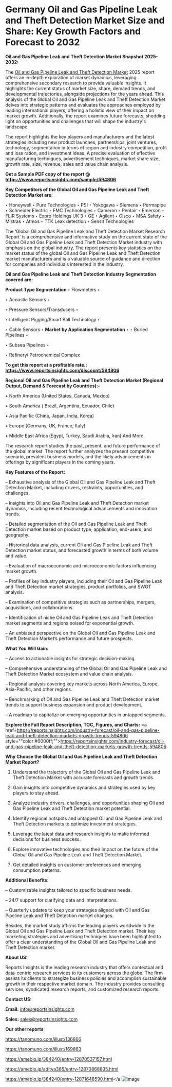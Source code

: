 # Germany Oil and Gas Pipeline Leak and Theft Detection Market Size and Share: Key Growth Factors and Forecast to 2032

<strong>Oil and Gas Pipeline Leak and Theft Detection Market Snapshot 2025-2032:</strong>

The <a href=https://www.reportsinsights.com/sample/594806>Oil and Gas Pipeline Leak and Theft Detection Market</a> 2025 report offers an in-depth exploration of market dynamics, leveraging comprehensive secondary research to provide valuable insights. It highlights the current status of market size, share, demand trends, and developmental trajectories, alongside projections for the years ahead. This analysis of the Global Oil and Gas Pipeline Leak and Theft Detection Market delves into strategic patterns and evaluates the approaches employed by leading international players, offering a holistic view of their impact on market growth. Additionally, the report examines future forecasts, shedding light on opportunities and challenges that will shape the industry's landscape.

The report highlights the key players and manufacturers and the latest strategies including new product launches, partnerships, joint ventures, technology, segmentation in terms of region and industry competition, profit and loss ration, and investment ideas. A precise evaluation of effective manufacturing techniques, advertisement techniques, market share size, growth rate, size, revenue, sales and value chain analysis.

<strong>Get a Sample PDF copy of the report @ <a href=https://www.reportsinsights.com/sample/594806 style=color:#0000ff;>https://www.reportsinsights.com/sample/594806</a></strong>

<strong>Key Competitors of the Global Oil and Gas Pipeline Leak and Theft Detection Market are:</strong>

‣ Honeywell
‣ Pure Technologies
‣ PSI
‣ Yokogawa
‣ Siemens
‣ Permapipe
‣ Schneider Electric
‣ FMC Technologies
‣ Cameron
‣ Pentair
‣ Emerson
‣ FLIR Systems
‣ Expro Holdings UK 3
‣ GE
‣ Agilent
‣ Cisco
‣ MSA Safety
‣ Mistras
‣ Atmos
‣ TTK Leak detection
‣ Sensit Technologies

The ‘Global Oil and Gas Pipeline Leak and Theft Detection Market Research Report’ is a comprehensive and informative study on the current state of the Global Oil and Gas Pipeline Leak and Theft Detection Market industry with emphasis on the global industry. The report presents key statistics on the market status of the global Oil and Gas Pipeline Leak and Theft Detection market manufacturers and is a valuable source of guidance and direction for companies and individuals interested in the industry.

<strong>Oil and Gas Pipeline Leak and Theft Detection Industry Segmentation covered are:</strong>

<strong>Product Type Segmentation</strong>
‣
Flowmeters
‣ 

‣ Acoustic Sensors
‣ 

‣ Pressure Sensors/Transducers
‣ 

‣ Intelligent Pigging/Smart Ball Technology
‣ 

‣ Cable Sensors
‣ 
<strong>Market by Application Segmentation</strong>
‣
‣  Buried Pipelines
‣ 

‣ Subsea Pipelines
‣ 

‣ Refinery/ Petrochemical Complex

<strong>To get this report at a profitable rate.: <a href=https://www.reportsinsights.com/discount/594806 style=color:#0000ff;>https://www.reportsinsights.com/discount/594806</a></strong>

<strong>Regional Oil and Gas Pipeline Leak and Theft Detection Market (Regional Output, Demand &amp; Forecast by Countries):-</strong>

• North America (United States, Canada, Mexico)

• South America ( Brazil, Argentina, Ecuador, Chile)

• Asia Pacific (China, Japan, India, Korea)

• Europe (Germany, UK, France, Italy)

• Middle East Africa (Egypt, Turkey, Saudi Arabia, Iran) And More.

The research report studies the past, present, and future performance of the global market. The report further analyzes the present competitive scenario, prevalent business models, and the likely advancements in offerings by significant players in the coming years.

<strong>Key Features of the Report:</strong>

– Exhaustive analysis of the Global Oil and Gas Pipeline Leak and Theft Detection Market, including drivers, restraints, opportunities, and challenges.

– Insights into Oil and Gas Pipeline Leak and Theft Detection market dynamics, including recent technological advancements and innovation trends.

– Detailed segmentation of the Oil and Gas Pipeline Leak and Theft Detection market based on product type, application, end-users, and geography.

– Historical data analysis, current Oil and Gas Pipeline Leak and Theft Detection market status, and forecasted growth in terms of both volume and value.

– Evaluation of macroeconomic and microeconomic factors influencing market growth.

– Profiles of key industry players, including their Oil and Gas Pipeline Leak and Theft Detection market strategies, product portfolios, and SWOT analysis.

– Examination of competitive strategies such as partnerships, mergers, acquisitions, and collaborations.

– Identification of niche Oil and Gas Pipeline Leak and Theft Detection market segments and regions poised for exponential growth.

– An unbiased perspective on the Global Oil and Gas Pipeline Leak and Theft Detection Market’s performance and future prospects.

<strong>What You Will Gain:</strong>

– Access to actionable insights for strategic decision-making.

– Comprehensive understanding of the Global Oil and Gas Pipeline Leak and Theft Detection Market ecosystem and value chain analysis.

– Regional analysis covering key markets across North America, Europe, Asia-Pacific, and other regions.

– Benchmarking of Oil and Gas Pipeline Leak and Theft Detection market trends to support business expansion and product development.

– A roadmap to capitalize on emerging opportunities in untapped segments.

<strong>Explore the Full Report Description, TOC, Figures, and Charts:</strong>
<a href=https://reportsinsights.com/industry-forecast/oil-and-gas-pipeline-leak-and-theft-detection-markets-growth-trends-594806 style=""color:#0000ff;"">https://reportsinsights.com/industry-forecast/oil-and-gas-pipeline-leak-and-theft-detection-markets-growth-trends-594806</a>

<strong>Why Choose the Global Oil and Gas Pipeline Leak and Theft Detection Market Report?</strong>

1. Understand the trajectory of the Global Oil and Gas Pipeline Leak and Theft Detection Market with accurate forecasts and growth trends.

2. Gain insights into competitive dynamics and strategies used by key players to stay ahead.

3. Analyze industry drivers, challenges, and opportunities shaping Oil and Gas Pipeline Leak and Theft Detection market potential.

4. Identify regional hotspots and untapped Oil and Gas Pipeline Leak and Theft Detection markets to optimize investment strategies.

5. Leverage the latest data and research insights to make informed decisions for business success.

6. Explore innovative technologies and their impact on the future of the Global Oil and Gas Pipeline Leak and Theft Detection Market.

7. Get detailed insights on customer preferences and emerging consumption patterns.

<strong>Additional Benefits:</strong>

– Customizable insights tailored to specific business needs.

– 24/7 support for clarifying data and interpretations.

– Quarterly updates to keep your strategies aligned with Oil and Gas Pipeline Leak and Theft Detection market changes.

Besides, the market study affirms the leading players worldwide in the Global Oil and Gas Pipeline Leak and Theft Detection market. Their key marketing strategies and advertising techniques have been highlighted to offer a clear understanding of the Global Oil and Gas Pipeline Leak and Theft Detection market.

<strong><strong>About US</strong>:</strong>

Reports Insights is the leading research industry that offers contextual and data-centric research services to its customers across the globe. The firm assists its clients to strategize business policies and accomplish sustainable growth in their respective market domain. The industry provides consulting services, syndicated research reports, and customized research reports.

<strong>Contact US:</strong>

<p class=><b>Email:</b> <a href=mailto:info@reportsinsights.com>info@reportsinsights.com</a></p>
<p class=><b>Sales:</b> <a href=mailto:sales@reportsinsights.com>sales@reportsinsights.com</a></p>

<strong>Our other reports</strong>

<a href=https://tanomuno.com/illust/136866>https://tanomuno.com/illust/136866</a>

<a href=https://tanomuno.com/illust/169863>https://tanomuno.com/illust/169863</a>

<a href=https://ameblo.jp/384240/entry-12870537157.html>https://ameblo.jp/384240/entry-12870537157.html</a>

<a href=https://ameblo.jp/aditya365/entry-12870868835.html>https://ameblo.jp/aditya365/entry-12870868835.html</a>

<a href=https://ameblo.jp/384240/entry-12871648590.html>https://ameblo.jp/384240/entry-12871648590.html</a
![image](https://github.com/user-attachments/assets/53179217-9186-47fd-a3da-e0e5d42201eb)

